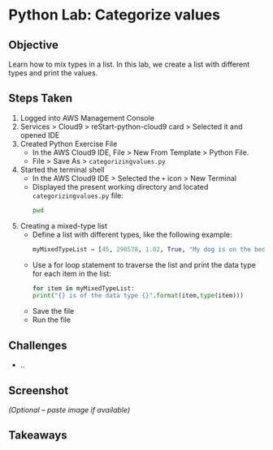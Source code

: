 # Python Lab: Categorize values

## Objective
Learn how to mix types in a list. In this lab, we create a list with different types and print the values.

## Steps Taken
1. Logged into AWS Management Console
2. Services > Cloud9 > reStart-python-cloud9 card > Selected it and opened IDE
3. Created Python Exercise File
   - In the AWS Cloud9 IDE, File > New From Template > Python File.
   - File > Save As > `categorizingvalues.py`
4. Started the terminal shell
   - In the AWS Cloud9 IDE > Selected the `+` icon > New Terminal
   - Displayed the present working directory and located `categorizingvalues.py` file:
     ``` bash
     pwd
     ```
5. Creating a mixed-type list
   - Define a list with different types, like the following example:
     ``` python
     myMixedTypeList = [45, 290578, 1.02, True, "My dog is on the bed.", "45"]
     ```
   - Use a for loop statement to traverse the list and print the data type for each item in the list:
     ``` python
     for item in myMixedTypeList:
     print("{} is of the data type {}".format(item,type(item)))
     ```
   - Save the file
   - Run the file

## Challenges
- ..

## Screenshot
_(Optional – paste image if available)_

## Takeaways
